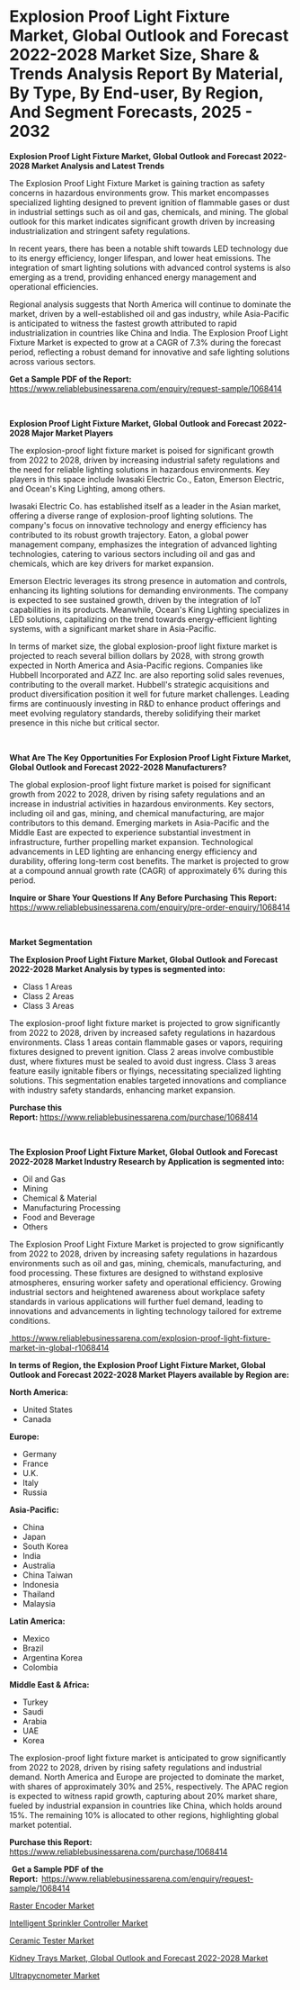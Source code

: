 <p><h1>Explosion Proof Light Fixture Market, Global Outlook and Forecast 2022-2028 Market Size, Share & Trends Analysis Report By Material, By Type, By End-user, By Region, And Segment Forecasts, 2025 - 2032</h1></p><p><strong>Explosion Proof Light Fixture Market, Global Outlook and Forecast 2022-2028 Market Analysis and Latest Trends</strong></p>
<p><p>The Explosion Proof Light Fixture Market is gaining traction as safety concerns in hazardous environments grow. This market encompasses specialized lighting designed to prevent ignition of flammable gases or dust in industrial settings such as oil and gas, chemicals, and mining. The global outlook for this market indicates significant growth driven by increasing industrialization and stringent safety regulations. </p><p>In recent years, there has been a notable shift towards LED technology due to its energy efficiency, longer lifespan, and lower heat emissions. The integration of smart lighting solutions with advanced control systems is also emerging as a trend, providing enhanced energy management and operational efficiencies. </p><p>Regional analysis suggests that North America will continue to dominate the market, driven by a well-established oil and gas industry, while Asia-Pacific is anticipated to witness the fastest growth attributed to rapid industrialization in countries like China and India. The Explosion Proof Light Fixture Market is expected to grow at a CAGR of 7.3% during the forecast period, reflecting a robust demand for innovative and safe lighting solutions across various sectors.</p></p>
<p><strong>Get a Sample PDF of the Report:&nbsp;</strong> <a href="https://www.reliablebusinessarena.com/enquiry/request-sample/1068414?utm_campaign=3254&utm_medium=2&utm_source=Github&utm_content=ia&utm_term=21032025&utm_id=explosion-proof-light-fixture-market-global-outlook-and-forecast-2022-2028">https://www.reliablebusinessarena.com/enquiry/request-sample/1068414</a></p>
<p>&nbsp;</p>
<p><strong>Explosion Proof Light Fixture Market, Global Outlook and Forecast 2022-2028 Major Market Players</strong></p>
<p><p>The explosion-proof light fixture market is poised for significant growth from 2022 to 2028, driven by increasing industrial safety regulations and the need for reliable lighting solutions in hazardous environments. Key players in this space include Iwasaki Electric Co., Eaton, Emerson Electric, and Ocean's King Lighting, among others.</p><p>Iwasaki Electric Co. has established itself as a leader in the Asian market, offering a diverse range of explosion-proof lighting solutions. The company's focus on innovative technology and energy efficiency has contributed to its robust growth trajectory. Eaton, a global power management company, emphasizes the integration of advanced lighting technologies, catering to various sectors including oil and gas and chemicals, which are key drivers for market expansion.</p><p>Emerson Electric leverages its strong presence in automation and controls, enhancing its lighting solutions for demanding environments. The company is expected to see sustained growth, driven by the integration of IoT capabilities in its products. Meanwhile, Ocean's King Lighting specializes in LED solutions, capitalizing on the trend towards energy-efficient lighting systems, with a significant market share in Asia-Pacific.</p><p>In terms of market size, the global explosion-proof light fixture market is projected to reach several billion dollars by 2028, with strong growth expected in North America and Asia-Pacific regions. Companies like Hubbell Incorporated and AZZ Inc. are also reporting solid sales revenues, contributing to the overall market. Hubbell's strategic acquisitions and product diversification position it well for future market challenges. Leading firms are continuously investing in R&D to enhance product offerings and meet evolving regulatory standards, thereby solidifying their market presence in this niche but critical sector.</p></p>
<p>&nbsp;</p>
<p><strong>What Are The Key Opportunities For Explosion Proof Light Fixture Market, Global Outlook and Forecast 2022-2028 Manufacturers?</strong></p>
<p><p>The global explosion-proof light fixture market is poised for significant growth from 2022 to 2028, driven by rising safety regulations and an increase in industrial activities in hazardous environments. Key sectors, including oil and gas, mining, and chemical manufacturing, are major contributors to this demand. Emerging markets in Asia-Pacific and the Middle East are expected to experience substantial investment in infrastructure, further propelling market expansion. Technological advancements in LED lighting are enhancing energy efficiency and durability, offering long-term cost benefits. The market is projected to grow at a compound annual growth rate (CAGR) of approximately 6% during this period.</p></p>
<p><strong>Inquire or Share Your Questions If Any Before Purchasing This Report:</strong> <a href="https://www.reliablebusinessarena.com/enquiry/pre-order-enquiry/1068414?utm_campaign=3254&utm_medium=2&utm_source=Github&utm_content=ia&utm_term=21032025&utm_id=explosion-proof-light-fixture-market-global-outlook-and-forecast-2022-2028">https://www.reliablebusinessarena.com/enquiry/pre-order-enquiry/1068414</a></p>
<p>&nbsp;</p>
<p><strong>Market Segmentation</strong></p>
<p><strong>The Explosion Proof Light Fixture Market, Global Outlook and Forecast 2022-2028 Market Analysis by types is segmented into:</strong></p>
<p><ul><li>Class 1 Areas</li><li>Class 2 Areas</li><li>Class 3 Areas</li></ul></p>
<p><p>The explosion-proof light fixture market is projected to grow significantly from 2022 to 2028, driven by increased safety regulations in hazardous environments. Class 1 areas contain flammable gases or vapors, requiring fixtures designed to prevent ignition. Class 2 areas involve combustible dust, where fixtures must be sealed to avoid dust ingress. Class 3 areas feature easily ignitable fibers or flyings, necessitating specialized lighting solutions. This segmentation enables targeted innovations and compliance with industry safety standards, enhancing market expansion.</p></p>
<p><strong>Purchase this Report:&nbsp;</strong><a href="https://www.reliablebusinessarena.com/purchase/1068414?utm_campaign=3254&utm_medium=2&utm_source=Github&utm_content=ia&utm_term=21032025&utm_id=explosion-proof-light-fixture-market-global-outlook-and-forecast-2022-2028">https://www.reliablebusinessarena.com/purchase/1068414</a></p>
<p>&nbsp;</p>
<p><strong>The Explosion Proof Light Fixture Market, Global Outlook and Forecast 2022-2028 Market Industry Research by Application is segmented into:</strong></p>
<p><ul><li>Oil and Gas</li><li>Mining</li><li>Chemical & Material</li><li>Manufacturing Processing</li><li>Food and Beverage</li><li>Others</li></ul></p>
<p><p>The Explosion Proof Light Fixture Market is projected to grow significantly from 2022 to 2028, driven by increasing safety regulations in hazardous environments such as oil and gas, mining, chemicals, manufacturing, and food processing. These fixtures are designed to withstand explosive atmospheres, ensuring worker safety and operational efficiency. Growing industrial sectors and heightened awareness about workplace safety standards in various applications will further fuel demand, leading to innovations and advancements in lighting technology tailored for extreme conditions.</p></p>
<p><a href="https://www.reliablebusinessarena.com/explosion-proof-light-fixture-market-in-global-r1068414?utm_campaign=3254&utm_medium=2&utm_source=Github&utm_content=ia&utm_term=21032025&utm_id=explosion-proof-light-fixture-market-global-outlook-and-forecast-2022-2028">&nbsp;https://www.reliablebusinessarena.com/explosion-proof-light-fixture-market-in-global-r1068414</a></p>
<p><strong>In terms of Region, the Explosion Proof Light Fixture Market, Global Outlook and Forecast 2022-2028 Market Players available by Region are:</strong></p>
<p>
    <p> <strong> North America: </strong>
        <ul>
            <li>United States</li>
            <li>Canada</li>
        </ul>
        </p> 
    <p> <strong> Europe: </strong>
        <ul>
            <li>Germany</li>
            <li>France</li>
            <li>U.K.</li>
            <li>Italy</li>
            <li>Russia</li>
        </ul>
        </p> 
    <p> <strong> Asia-Pacific: </strong>
        <ul>
            <li>China</li>
            <li>Japan</li>
            <li>South Korea</li>
            <li>India</li>
            <li>Australia</li>
            <li>China Taiwan</li>
            <li>Indonesia</li>
            <li>Thailand</li>
            <li>Malaysia</li>
        </ul>
        </p> 
    <p> <strong> Latin America: </strong>
        <ul>
            <li>Mexico</li>
            <li>Brazil</li>
            <li>Argentina Korea</li>
            <li>Colombia</li>
        </ul>
        </p> 
    <p> <strong> Middle East & Africa: </strong>
        <ul>
            <li>Turkey</li>
            <li>Saudi</li>
            <li>Arabia</li>
            <li>UAE</li>
            <li>Korea</li>
        </ul>
    </p>
    </p>
<p><p>The explosion-proof light fixture market is anticipated to grow significantly from 2022 to 2028, driven by rising safety regulations and industrial demand. North America and Europe are projected to dominate the market, with shares of approximately 30% and 25%, respectively. The APAC region is expected to witness rapid growth, capturing about 20% market share, fueled by industrial expansion in countries like China, which holds around 15%. The remaining 10% is allocated to other regions, highlighting global market potential.</p></p>
<p><strong>Purchase this Report: </strong><a href="https://www.reliablebusinessarena.com/purchase/1068414?utm_campaign=3254&utm_medium=2&utm_source=Github&utm_content=ia&utm_term=21032025&utm_id=explosion-proof-light-fixture-market-global-outlook-and-forecast-2022-2028">https://www.reliablebusinessarena.com/purchase/1068414</a></p>
<p>&nbsp;<strong>Get a Sample PDF of the Report:&nbsp;&nbsp;</strong><a href="https://www.reliablebusinessarena.com/enquiry/request-sample/1068414?utm_campaign=3254&utm_medium=2&utm_source=Github&utm_content=ia&utm_term=21032025&utm_id=explosion-proof-light-fixture-market-global-outlook-and-forecast-2022-2028">https://www.reliablebusinessarena.com/enquiry/request-sample/1068414</a></p>
<p><strong></strong></p>
<p><p><a href="https://www.linkedin.com/pulse/raster-encoder-market-scopeexpected-see-significant-increase-y6lpe?utm_campaign=3254&utm_medium=2&utm_source=Github&utm_content=ia&utm_term=21032025&utm_id=explosion-proof-light-fixture-market-global-outlook-and-forecast-2022-2028">Raster Encoder Market</a></p><p><a href="https://www.linkedin.com/pulse/examining-market-forces-influencing-intelligent-sprinkler-controller-x4u5f?utm_campaign=3254&utm_medium=2&utm_source=Github&utm_content=ia&utm_term=21032025&utm_id=explosion-proof-light-fixture-market-global-outlook-and-forecast-2022-2028">Intelligent Sprinkler Controller Market</a></p><p><a href="https://www.linkedin.com/pulse/global-ceramic-tester-market-trends-innovations-forward-looking-kv6be?utm_campaign=3254&utm_medium=2&utm_source=Github&utm_content=ia&utm_term=21032025&utm_id=explosion-proof-light-fixture-market-global-outlook-and-forecast-2022-2028">Ceramic Tester Market</a></p><p><a href="https://github.com/ivvrgibi/Market-Research-Report-List-1/blob/main/kidney-trays-market-global-outlook-and-forecast-2022-2028-market.md?utm_campaign=3254&utm_medium=2&utm_source=Github&utm_content=ia&utm_term=21032025&utm_id=explosion-proof-light-fixture-market-global-outlook-and-forecast-2022-2028">Kidney Trays Market, Global Outlook and Forecast 2022-2028 Market</a></p><p><a href="https://www.linkedin.com/pulse/global-ultrapycnometer-market-trends-insights-growth-opportunities-bthme?utm_campaign=3254&utm_medium=2&utm_source=Github&utm_content=ia&utm_term=21032025&utm_id=explosion-proof-light-fixture-market-global-outlook-and-forecast-2022-2028">Ultrapycnometer Market</a></p></p>